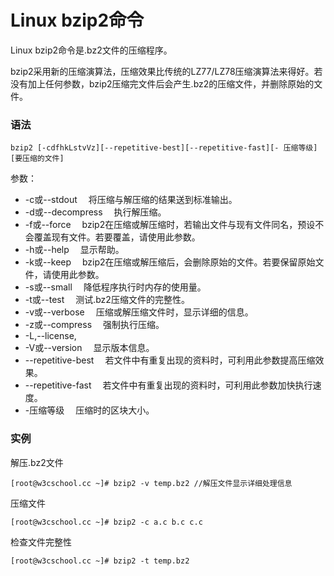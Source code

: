 # Linux bzip2命令

Linux bzip2命令是.bz2文件的压缩程序。

bzip2采用新的压缩演算法，压缩效果比传统的LZ77/LZ78压缩演算法来得好。若没有加上任何参数，bzip2压缩完文件后会产生.bz2的压缩文件，并删除原始的文件。

### 语法

    bzip2 [-cdfhkLstvVz][--repetitive-best][--repetitive-fast][- 压缩等级][要压缩的文件]

参数：

- -c或--stdout 　将压缩与解压缩的结果送到标准输出。
- -d或--decompress 　执行解压缩。
- -f或--force 　bzip2在压缩或解压缩时，若输出文件与现有文件同名，预设不会覆盖现有文件。若要覆盖，请使用此参数。
- -h或--help 　显示帮助。
- -k或--keep 　bzip2在压缩或解压缩后，会删除原始的文件。若要保留原始文件，请使用此参数。
- -s或--small 　降低程序执行时内存的使用量。
- -t或--test 　测试.bz2压缩文件的完整性。
- -v或--verbose 　压缩或解压缩文件时，显示详细的信息。
- -z或--compress 　强制执行压缩。
- -L,--license,
- -V或--version 　显示版本信息。
- --repetitive-best 　若文件中有重复出现的资料时，可利用此参数提高压缩效果。
- --repetitive-fast 　若文件中有重复出现的资料时，可利用此参数加快执行速度。
- -压缩等级 　压缩时的区块大小。

### 实例

解压.bz2文件 

    [root@w3cschool.cc ~]# bzip2 -v temp.bz2 //解压文件显示详细处理信息 
    

 压缩文件

    [root@w3cschool.cc ~]# bzip2 -c a.c b.c c.c
    

检查文件完整性

    [root@w3cschool.cc ~]# bzip2 -t temp.bz2